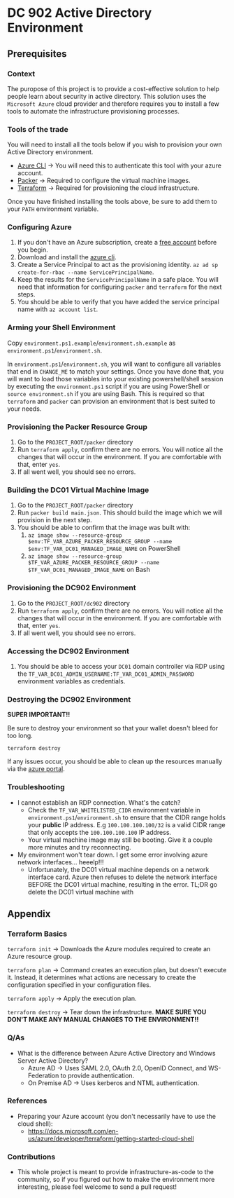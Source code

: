# DC 902 Active Directory Environment

## Prerequisites

### Context

The puropose of this project is to provide a cost-effective solution to help people learn about security in active directory. This solution uses the `Microsoft Azure` cloud provider and therefore requires you to install a few tools to automate the infrastructure provisioning processes.

### Tools of the trade

You will need to install all the tools below if you wish to provision your own Active Directory environment.

* [Azure CLI](https://docs.microsoft.com/en-us/cli/azure/install-azure-cli?view=azure-cli-latest) -> You will need this to authenticate this tool with your azure account.
* [Packer](https://learn.hashicorp.com/packer) -> Required to configure the virtual machine images.
* [Terraform](https://www.terraform.io/downloads.html) -> Required for provisioning the cloud infrastructure.

Once you have finished installing the tools above, be sure to add them to your `PATH` environment variable.

### Configuring Azure

1. If you don't have an Azure subscription, create a [free account](https://azure.microsoft.com/free/?ref=microsoft.com&utm_source=microsoft.com&utm_medium=docs&utm_campaign=visualstudio) before you begin.
2. Download and install the [azure cli](https://docs.microsoft.com/en-us/cli/azure/install-azure-cli?view=azure-cli-latest).
3. Create a Service Principal to act as the provisioning identity. `az ad sp create-for-rbac --name ServicePrincipalName`.
4. Keep the results for the `ServicePrincipalName` in a safe place. You will need that information for configuring `packer` and `terraform` for the next steps.
5. You should be able to verify that you have added the service principal name with `az account list`.

### Arming your Shell Environment

Copy `environment.ps1.example`/`environment.sh.example` as `environment.ps1`/`environment.sh`.

In `environment.ps1`/`environment.sh`, you will want to configure all variables that end in `CHANGE_ME` to match your settings. Once you have done that, you will want to load those variables into your existing powershell/shell session by executing the `environment.ps1` script if you are using PowerShell or `source environment.sh` if you are using Bash. This is required so that `terraform` and `packer` can provision an environment that is best suited to your needs.

### Provisioning the Packer Resource Group

1. Go to the `PROJECT_ROOT/packer` directory
2. Run `terraform apply`, confirm there are no errors. You will notice all the changes that will occur in the environment. If you are comfortable with that, enter `yes`.
3. If all went well, you should see no errors.

### Building the DC01 Virtual Machine Image

1. Go to the `PROJECT_ROOT/packer` directory
2. Run `packer build main.json`. This should build the image which we will provision in the next step.
3. You should be able to confirm that the image was built with:
   1. `az image show --resource-group $env:TF_VAR_AZURE_PACKER_RESOURCE_GROUP --name $env:TF_VAR_DC01_MANAGED_IMAGE_NAME` on PowerShell
   2. `az image show --resource-group $TF_VAR_AZURE_PACKER_RESOURCE_GROUP --name $TF_VAR_DC01_MANAGED_IMAGE_NAME` on Bash

### Provisioning the DC902 Environment

1. Go to the `PROJECT_ROOT/dc902` directory
2. Run `terraform apply`, confirm there are no errors. You will notice all the changes that will occur in the environment. If you are comfortable with that, enter `yes`.
3. If all went well, you should see no errors.

### Accessing the DC902 Environment

1. You should be able to access your `DC01` domain controller via RDP using the `TF_VAR_DC01_ADMIN_USERNAME:TF_VAR_DC01_ADMIN_PASSWORD` environment variables as credentials.

### Destroying the DC902 Environment

**SUPER IMPORTANT!!**

Be sure to destroy your environment so that your wallet doesn't bleed for too long.

`terraform destroy`

If any issues occur, you should be able to clean up the resources manually via the [azure portal](https://portal.azure.com/).

### Troubleshooting

* I cannot establish an RDP connection. What's the catch?
  * Check the `TF_VAR_WHITELISTED_CIDR` environment variable in `environment.ps1`/`environment.sh` to ensure that the CIDR range holds your **public** IP address. E.g `100.100.100.100/32` is a valid CIDR range that only accepts the `100.100.100.100` IP address.
  * Your virtual machine image may still be booting. Give it a couple more minutes and try reconnecting.
* My environment won't tear down. I get some error involving azure network interfaces... heeelp!!!
  * Unfortunately, the DC01 virtual machine depends on a network interface card. Azure then refuses to delete the network interface BEFORE the DC01 virtual machine, resulting in the error. TL;DR go delete the DC01 virtual machine with 

## Appendix

### Terraform Basics

`terraform init` -> Downloads the Azure modules required to create an Azure resource group.

`terraform plan` -> Command creates an execution plan, but doesn't execute it. Instead, it determines what actions are necessary to create the configuration specified in your configuration files.

`terraform apply` -> Apply the execution plan.

`terraform destroy` -> Tear down the infrastructure. **MAKE SURE YOU DON'T MAKE ANY MANUAL CHANGES TO THE ENVIRONMENT!!**

### Q/As

* What is the difference between Azure Active Directory and Windows Server Active Directory?
  * Azure AD -> Uses SAML 2.0, OAuth 2.0, OpenID Connect, and WS-Federation to provide authentication.
  * On Premise AD -> Uses kerberos and NTML authentication.

### References

* Preparing your Azure account (you don't necessarily have to use the cloud shell):
  * https://docs.microsoft.com/en-us/azure/developer/terraform/getting-started-cloud-shell


### Contributions

* This whole project is meant to provide infrastructure-as-code to the community, so if you figured out how to make the environment more interesting, please feel welcome to send a pull request!
